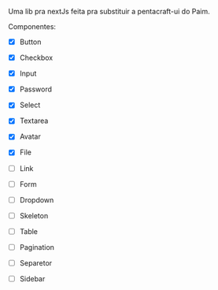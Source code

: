 Uma lib pra nextJs feita pra substituir a pentacraft-ui do Paim.

Componentes: 
- [X] Button
- [X] Checkbox
- [X] Input
- [X] Password
- [X] Select
- [X] Textarea
- [X] Avatar
- [X] File
- [ ] Link
- [ ] Form
- [ ] Dropdown
- [ ] Skeleton
- [ ] Table
- [ ] Pagination
- [ ] Separetor
- [ ] Sidebar

